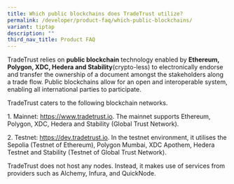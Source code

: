 ```yaml
---
title: Which public blockchains does TradeTrust utilize?
permalink: /developer/product-faq/which-public-blockchains/
variant: tiptap
description: ""
third_nav_title: Product FAQ
---
```

<p>TradeTrust relies on <strong>public blockchain</strong> technology enabled
by <strong>Ethereum, Polygon, XDC, Hedera and Stability</strong>(crypto-less)
to electronically endorse and transfer the ownership of a document amongst
the stakeholders along a trade flow. Public blockchains allow for an open
and interoperable system, enabling all international parties to participate.</p>
<p>TradeTrust caters to the following blockchain networks.</p>
<p>1. Mainnet: <a href="https://www.tradetrust.io" rel="noopener noreferrer nofollow" target="_blank">https://www.tradetrust.io</a>.
The mainnet supports Ethereum, Polygon, XDC, Hedera and Stability (Global
Trust Network).</p>
<p>2. Testnet: <a href="https://dev.tradetrust.io" rel="noopener noreferrer nofollow" target="_blank">https://dev.tradetrust.io</a>.
In the testnet environment, it utilises the Sepolia (Testnet of Ethereum),
Polygon Mumbai, XDC Apothem, Hedera Testnet and Stability (Testnet of Global
Trust Network).</p>
<p>TradeTrust does not host any nodes. Instead, it makes use of services
from providers such as Alchemy, Infura, and QuickNode.</p>